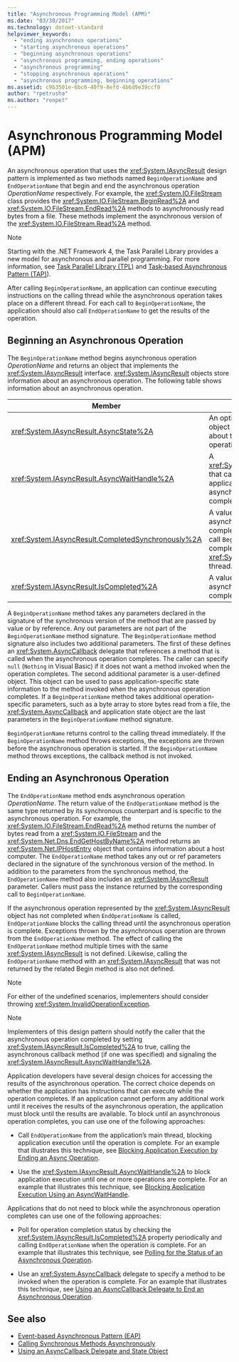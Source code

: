 ```yaml
---
title: "Asynchronous Programming Model (APM)"
ms.date: "03/30/2017"
ms.technology: dotnet-standard
helpviewer_keywords: 
  - "ending asynchronous operations"
  - "starting asynchronous operations"
  - "beginning asynchronous operations"
  - "asynchronous programming, ending operations"
  - "asynchronous programming"
  - "stopping asynchronous operations"
  - "asynchronous programming, beginning operations"
ms.assetid: c9b3501e-6bc6-40f9-8efd-4b6d9e39ccf0
author: "rpetrusha"
ms.author: "ronpet"
---
```

# Asynchronous Programming Model (APM)
An asynchronous operation that uses the <xref:System.IAsyncResult> design pattern is implemented as two methods named `BeginOperationName` and `EndOperationName` that begin and end the asynchronous operation *OperationName* respectively. For example, the <xref:System.IO.FileStream> class provides the <xref:System.IO.FileStream.BeginRead%2A> and <xref:System.IO.FileStream.EndRead%2A> methods to asynchronously read bytes from a file. These methods implement the asynchronous version of the <xref:System.IO.FileStream.Read%2A> method.  
  
> [!NOTE]
>  Starting with the .NET Framework 4, the Task Parallel Library provides a new model for asynchronous and parallel programming. For more information, see [Task Parallel Library (TPL)](../../../docs/standard/parallel-programming/task-parallel-library-tpl.md) and [Task-based Asynchronous Pattern (TAP)](../../../docs/standard/asynchronous-programming-patterns/task-based-asynchronous-pattern-tap.md)).  
  
 After calling `BeginOperationName`, an application can continue executing instructions on the calling thread while the asynchronous operation takes place on a different thread. For each call to `BeginOperationName`, the application should also call `EndOperationName` to get the results of the operation.  
  
## Beginning an Asynchronous Operation  
 The `BeginOperationName` method begins asynchronous operation *OperationName* and returns an object that implements the <xref:System.IAsyncResult> interface. <xref:System.IAsyncResult> objects store information about an asynchronous operation. The following table shows information about an asynchronous operation.  
  
|Member|Description|  
|------------|-----------------|  
|<xref:System.IAsyncResult.AsyncState%2A>|An optional application-specific object that contains information about the asynchronous operation.|  
|<xref:System.IAsyncResult.AsyncWaitHandle%2A>|A <xref:System.Threading.WaitHandle> that can be used to block application execution until the asynchronous operation completes.|  
|<xref:System.IAsyncResult.CompletedSynchronously%2A>|A value that indicates whether the asynchronous operation completed on the thread used to call `BeginOperationName` instead of completing on a separate <xref:System.Threading.ThreadPool> thread.|  
|<xref:System.IAsyncResult.IsCompleted%2A>|A value that indicates whether the asynchronous operation has completed.|  
  
 A `BeginOperationName` method takes any parameters declared in the signature of the synchronous version of the method that are passed by value or by reference. Any out parameters are not part of the `BeginOperationName` method signature. The `BeginOperationName` method signature also includes two additional parameters. The first of these defines an <xref:System.AsyncCallback> delegate that references a method that is called when the asynchronous operation completes. The caller can specify `null` (`Nothing` in Visual Basic) if it does not want a method invoked when the operation completes. The second additional parameter is a user-defined object. This object can be used to pass application-specific state information to the method invoked when the asynchronous operation completes. If a `BeginOperationName` method takes additional operation-specific parameters, such as a byte array to store bytes read from a file, the <xref:System.AsyncCallback> and application state object are the last parameters in the `BeginOperationName` method signature.  
  
 `BeginOperationName` returns control to the calling thread immediately. If the `BeginOperationName` method throws exceptions, the exceptions are thrown before the asynchronous operation is started. If the `BeginOperationName` method throws exceptions, the callback method is not invoked.  
  
## Ending an Asynchronous Operation  
 The `EndOperationName` method ends asynchronous operation *OperationName*. The return value of the `EndOperationName` method is the same type returned by its synchronous counterpart and is specific to the asynchronous operation. For example, the <xref:System.IO.FileStream.EndRead%2A> method returns the number of bytes read from a <xref:System.IO.FileStream> and the <xref:System.Net.Dns.EndGetHostByName%2A> method returns an <xref:System.Net.IPHostEntry> object that contains information about a host computer. The `EndOperationName` method takes any out or ref parameters declared in the signature of the synchronous version of the method. In addition to the parameters from the synchronous method, the `EndOperationName` method also includes an <xref:System.IAsyncResult> parameter. Callers must pass the instance returned by the corresponding call to `BeginOperationName`.  
  
 If the asynchronous operation represented by the <xref:System.IAsyncResult> object has not completed when `EndOperationName` is called, `EndOperationName` blocks the calling thread until the asynchronous operation is complete. Exceptions thrown by the asynchronous operation are thrown from the `EndOperationName` method. The effect of calling the `EndOperationName` method multiple times with the same <xref:System.IAsyncResult> is not defined. Likewise, calling the `EndOperationName` method with an <xref:System.IAsyncResult> that was not returned by the related Begin method is also not defined.  
  
> [!NOTE]
>  For either of the undefined scenarios, implementers should consider throwing <xref:System.InvalidOperationException>.  
  
> [!NOTE]
>  Implementers of this design pattern should notify the caller that the asynchronous operation completed by setting <xref:System.IAsyncResult.IsCompleted%2A> to true, calling the asynchronous callback method (if one was specified) and signaling the <xref:System.IAsyncResult.AsyncWaitHandle%2A>.  
  
 Application developers have several design choices for accessing the results of the asynchronous operation. The correct choice depends on whether the application has instructions that can execute while the operation completes. If an application cannot perform any additional work until it receives the results of the asynchronous operation, the application must block until the results are available. To block until an asynchronous operation completes, you can use one of the following approaches:  
  
- Call `EndOperationName` from the application’s main thread, blocking application execution until the operation is complete. For an example that illustrates this technique, see [Blocking Application Execution by Ending an Async Operation](../../../docs/standard/asynchronous-programming-patterns/blocking-application-execution-by-ending-an-async-operation.md).  
  
- Use the <xref:System.IAsyncResult.AsyncWaitHandle%2A> to block application execution until one or more operations are complete. For an example that illustrates this technique, see [Blocking Application Execution Using an AsyncWaitHandle](../../../docs/standard/asynchronous-programming-patterns/blocking-application-execution-using-an-asyncwaithandle.md).  
  
 Applications that do not need to block while the asynchronous operation completes can use one of the following approaches:  
  
- Poll for operation completion status by checking the <xref:System.IAsyncResult.IsCompleted%2A> property periodically and calling `EndOperationName` when the operation is complete. For an example that illustrates this technique, see [Polling for the Status of an Asynchronous Operation](../../../docs/standard/asynchronous-programming-patterns/polling-for-the-status-of-an-asynchronous-operation.md).  
  
- Use an <xref:System.AsyncCallback> delegate to specify a method to be invoked when the operation is complete. For an example that illustrates this technique, see [Using an AsyncCallback Delegate to End an Asynchronous Operation](../../../docs/standard/asynchronous-programming-patterns/using-an-asynccallback-delegate-to-end-an-asynchronous-operation.md).  
  
## See also

- [Event-based Asynchronous Pattern (EAP)](../../../docs/standard/asynchronous-programming-patterns/event-based-asynchronous-pattern-eap.md)
- [Calling Synchronous Methods Asynchronously](../../../docs/standard/asynchronous-programming-patterns/calling-synchronous-methods-asynchronously.md)
- [Using an AsyncCallback Delegate and State Object](../../../docs/standard/asynchronous-programming-patterns/using-an-asynccallback-delegate-and-state-object.md)
